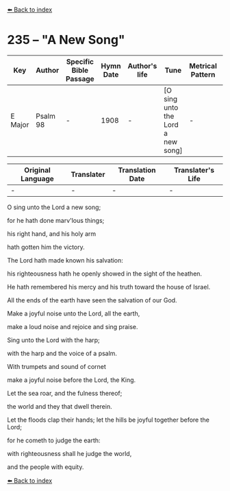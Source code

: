 [⬅️ Back to index](../README.md)

# 235 – "A New Song"

Key | Author   | Specific Bible Passage     |Hymn Date |Author's life |Tune |Metrical Pattern   |Composer/Source
-- | --------- | ---------------------------|----------|--------------|-----|-------------------|-------------  
E Major |Psalm 98 |- |1908 |- |[O sing unto the Lord a new song] |- |J. Barnby

Original Language | Translater | Translation Date   | Translater's Life  
----------------- | --------- | --------------------|-------------     
\- |- |- |-




O sing unto the Lord a new song;

for he hath done marv'lous things;

his right hand, and his holy arm

hath gotten him the victory.



The Lord hath made known his salvation:

his righteousness hath he openly showed in the sight of the heathen.

He hath remembered his mercy and his truth toward the house of Israel.

All the ends of the earth have seen the salvation of our God.



Make a joyful noise unto the Lord, all the earth,

make a loud noise and rejoice and sing praise.

Sing unto the Lord with the harp;

with the harp and the voice of a psalm.



With trumpets and sound of cornet

make a joyful noise before the Lord, the King.

Let the sea roar, and the fulness thereof;

the world and they that dwell therein.



Let the floods clap their hands; let the hills be joyful together before the Lord;

for he cometh to judge the earth:

with righteousness shall he judge the world,

and the people with equity.

[⬅️ Back to index](../README.md)
